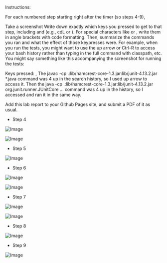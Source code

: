 Instructions:

For each numbered step starting right after the timer (so steps 4-9),

Take a screenshot
Write down exactly which keys you pressed to get to that step, including <enter> and <space> (e.g., cd<space>L<tab><enter> or <down><down><down><down><down><down><down><enter>). For special characters like <enter> or <tab>, write them in angle brackets with code formatting.
Then, summarize the commands you ran and what the effect of those keypresses were.
For example, when you run the tests, you might want to use the up arrow or Ctrl-R to access your bash history rather than typing in the full command with classpath, etc. You might say something like this accompanying the screenshot for running the tests:

Keys pressed: <up><up><up><up><enter>, <up><up><up><up><enter> The javac -cp .:lib/hamcrest-core-1.3.jar:lib/junit-4.13.2.jar *.java command was 4 up in the search history, so I used up arrow to access it. Then the java -cp .:lib/hamcrest-core-1.3.jar:lib/junit-4.13.2.jar org.junit.runner.JUnitCore ... command was 4 up in the history, so I accessed and ran it in the same way.

Add this lab report to your Github Pages site, and submit a PDF of it as usual.
* Step 4
  
![Image](https://rxwy.github.io/cse15l-lab-reports/labreport4/img/Screenshot1.png)

![Image](https://rxwy.github.io/cse15l-lab-reports/labreport4/img/Screenshot2.png)
* Step 5

![Image](https://rxwy.github.io/cse15l-lab-reports/labreport4/img/Screenshot3.png)
* Step 6

![Image](https://rxwy.github.io/cse15l-lab-reports/labreport4/img/Screenshot4.png)

![Image](https://rxwy.github.io/cse15l-lab-reports/labreport4/img/Screenshot6.png)
* Step 7

![Image](https://rxwy.github.io/cse15l-lab-reports/labreport4/img/Screenshot7.png)

![Image](https://rxwy.github.io/cse15l-lab-reports/labreport4/img/Screenshot5.png)
* Step 8

![Image](https://rxwy.github.io/cse15l-lab-reports/labreport4/img/Screenshot8.png)
* Step 9

![Image](https://rxwy.github.io/cse15l-lab-reports/labreport4/img/Screenshot9.png)

